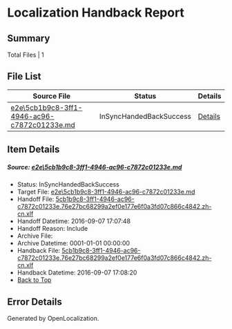 # <a name='report-top'></a> Localization Handback Report

## Summary
 Total Files | 1

## File List
 Source File | Status | Details 
 ----------- | ------ | ------- 
 [e2e\5cb1b9c8-3ff1-4946-ac96-c7872c01233e.md](https://github.com/OpenLocalizationTestOrg/ol-test0/blob/178a8c7096c852a9113e48ed41435916787265ee/e2e/5cb1b9c8-3ff1-4946-ac96-c7872c01233e.md) | InSyncHandedBackSuccess | [Details](#1efc3ec4afe425498e4ab8f8898d08eeba49d9673)

## Item Details
##### <a name='1efc3ec4afe425498e4ab8f8898d08eeba49d9673'></a> Source: [e2e\5cb1b9c8-3ff1-4946-ac96-c7872c01233e.md](https://github.com/OpenLocalizationTestOrg/ol-test0/blob/178a8c7096c852a9113e48ed41435916787265ee/e2e/5cb1b9c8-3ff1-4946-ac96-c7872c01233e.md)
* Status: InSyncHandedBackSuccess
* Target File: [e2e\5cb1b9c8-3ff1-4946-ac96-c7872c01233e.md](https://github.com/OpenLocalizationTestOrg/ol-test0-zhcn/blob/89ba4705800dbc3fc982a48b2a8bf1d4c3c699fe/e2e/5cb1b9c8-3ff1-4946-ac96-c7872c01233e.md)
* Handoff File: [5cb1b9c8-3ff1-4946-ac96-c7872c01233e.76e27bc68299a2ef0e177e6f0a3fd07c866c4842.zh-cn.xlf](https://github.com/OpenLocalizationTestOrg/ol-test0-handoff/blob/5417173fc2af79b21f064ea1f53bf0ee507ee46d/ol-handoff/OpenLocalizationTestOrg/ol-test0-zhcn/ci/ht/5cb1b9c8-3ff1-4946-ac96-c7872c01233e.76e27bc68299a2ef0e177e6f0a3fd07c866c4842.zh-cn.xlf)
* Handoff Datetime: 2016-09-07 17:07:48
* Handoff Reason: Include
* Archive File: 
* Archive Datetime: 0001-01-01 00:00:00
* Handback File: [5cb1b9c8-3ff1-4946-ac96-c7872c01233e.76e27bc68299a2ef0e177e6f0a3fd07c866c4842.zh-cn.xlf](https://github.com/OpenLocalizationTestOrg/ol-test0-handback/blob/e935ec6f21e62b20d0a247a00af1e6647c0d556a/ol-handback/OpenLocalizationTestOrg/ol-test0-zhcn/ci/ht/5cb1b9c8-3ff1-4946-ac96-c7872c01233e.76e27bc68299a2ef0e177e6f0a3fd07c866c4842.zh-cn.xlf)
* Handback Datetime: 2016-09-07 17:08:20
* [Back to Top](#report-top)


## Error Details

Generated by OpenLocalization.
